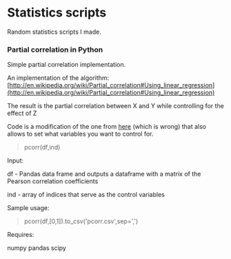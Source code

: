 # Statistics scripts

Random statistics scripts I made.

### Partial correlation in Python

Simple partial correlation implementation. 

An implementation of the algorithm: [http://en.wikipedia.org/wiki/Partial_correlation#Using_linear_regression](http://en.wikipedia.org/wiki/Partial_correlation#Using_linear_regression)

The result is the partial correlation between X and Y while controlling for the effect of Z

Code is a modification of the one from [here]([https://gist.github.com/fabianp/9396204419c7b638d38f) (which is wrong) that also allows to set what variables you want to control for.

> pcorr(df,ind) 

Input:

df -  Pandas data frame and outputs a dataframe with a matrix of the Pearson correlation coefficients

ind - array of indices that serve as the control variables 

Sample usage:

> pcorr(df,[0,1]).to_csv('pcorr.csv',sep=',')

Requires:

numpy
pandas
scipy
